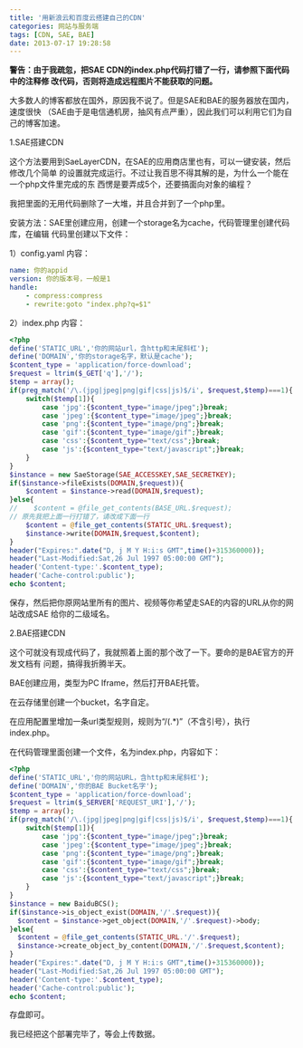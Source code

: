 ```yaml
---
title: '用新浪云和百度云搭建自己的CDN'
categories: 网站与服务端
tags: [CDN, SAE, BAE]
date: 2013-07-17 19:28:58
---
```


**警告：由于我疏忽，把SAE CDN的index.php代码打错了一行，请参照下面代码中的注释修
改代码，否则将造成远程图片不能获取的问题。**

大多数人的博客都放在国外，原因我不说了。但是SAE和BAE的服务器放在国内，速度很快
（SAE由于是电信通机房，抽风有点严重），因此我们可以利用它们为自己的博客加速。

1.SAE搭建CDN

这个方法要用到SaeLayerCDN，在SAE的应用商店里也有，可以一键安装，然后修改几个简单
的设置就完成运行。不过让我百思不得其解的是，为什么一个能在一个php文件里完成的东
西愣是要弄成5个，还要搞面向对象的编程？

我把里面的无用代码删除了一大堆，并且合并到了一个php里。

安装方法：SAE里创建应用，创建一个storage名为cache，代码管理里创建代码库，在编辑
代码里创建以下文件：

1）config.yaml 内容：

```yaml
name: 你的appid
version: 你的版本号，一般是1
handle:
    - compress:compress
    - rewrite:goto "index.php?q=$1"
```

2）index.php 内容：

```php
<?php
define('STATIC_URL','你的网站url，含http和末尾斜杠');
define('DOMAIN','你的storage名字，默认是cache');
$content_type = 'application/force-download';
$request = ltrim($_GET['q'],'/');
$temp = array();
if(preg_match('/\.(jpg|jpeg|png|gif|css|js)$/i', $request,$temp)===1){
    switch($temp[1]){
        case 'jpg':{$content_type="image/jpeg";}break;
        case 'jpeg':{$content_type="image/jpeg";}break;
        case 'png':{$content_type="image/png";}break;
        case 'gif':{$content_type="image/gif";}break;
        case 'css':{$content_type="text/css";}break;
        case 'js':{$content_type="text/javascript";}break;
    }
}
$instance = new SaeStorage(SAE_ACCESSKEY,SAE_SECRETKEY);
if($instance->fileExists(DOMAIN,$request)){
    $content = $instance->read(DOMAIN,$request);
}else{
//    $content = @file_get_contents(BASE_URL.$request);
// 原先我把上面一行打错了，请改成下面一行
    $content = @file_get_contents(STATIC_URL.$request);
    $instance->write(DOMAIN,$request,$content);
}
header("Expires:".date("D, j M Y H:i:s GMT",time()+315360000));
header("Last-Modified:Sat,26 Jul 1997 05:00:00 GMT");
header('Content-type:'.$content_type);
header('Cache-control:public');
echo $content;
```

保存，然后把你原网站里所有的图片、视频等你希望走SAE的内容的URL从你的网站改成SAE
给你的二级域名。

2.BAE搭建CDN

这个可就没有现成代码了，我就照着上面的那个改了一下。要命的是BAE官方的开发文档有
问题，搞得我折腾半天。

BAE创建应用，类型为PC Iframe，然后打开BAE托管。

在云存储里创建一个bucket，名字自定。

在应用配置里增加一条url类型规则，规则为“/(.\*)”（不含引号），执行index.php。

在代码管理里面创建一个文件，名为index.php，内容如下：

```php
<?php
define('STATIC_URL','你的网站URL，含http和末尾斜杠');
define('DOMAIN','你的BAE Bucket名字');
$content_type = 'application/force-download';
$request = ltrim($_SERVER['REQUEST_URI'],'/');
$temp = array();
if(preg_match('/\.(jpg|jpeg|png|gif|css|js)$/i', $request,$temp)===1){
    switch($temp[1]){
        case 'jpg':{$content_type="image/jpeg";}break;
        case 'jpeg':{$content_type="image/jpeg";}break;
        case 'png':{$content_type="image/png";}break;
        case 'gif':{$content_type="image/gif";}break;
        case 'css':{$content_type="text/css";}break;
        case 'js':{$content_type="text/javascript";}break;
    }
}
$instance = new BaiduBCS();
if($instance->is_object_exist(DOMAIN,'/'.$request)){
  $content = $instance->get_object(DOMAIN,'/'.$request)->body;
}else{
  $content = @file_get_contents(STATIC_URL.'/'.$request);
  $instance->create_object_by_content(DOMAIN,'/'.$request,$content);
}
header("Expires:".date("D, j M Y H:i:s GMT",time()+315360000));
header("Last-Modified:Sat,26 Jul 1997 05:00:00 GMT");
header('Content-type:'.$content_type);
header('Cache-control:public');
echo $content;
```

存盘即可。

我已经把这个部署完毕了，等会上传数据。
